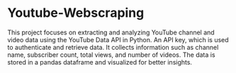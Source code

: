 # Youtube-Webscraping
This project focuses on extracting and analyzing YouTube channel and video data using the YouTube Data API in Python. An API key, which is used to authenticate and retrieve data. It collects information such as channel name, subscriber count, total views, and number of videos. The data is stored in a pandas dataframe and visualized for better insights. 
